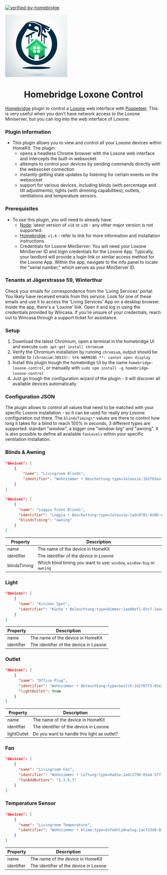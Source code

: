 [![verified-by-homebridge](https://badgen.net/badge/homebridge/verified/purple)](https://github.com/homebridge/homebridge/wiki/Verified-Plugins)

<p align="center" style="display: flex;">
    <img src="assets/logo.png" height="200">
</p>
<span align="center">

# Homebridge Loxone Control

</span>

[Homebridge](https://github.com/homebridge/homebridge) plugin to control a [Loxone](https://www.loxone.com) web interface with [Puppeteer](https://pptr.dev/). This is very useful when you don't have network access to the Loxone Miniserver, but you can log into the web interface of Loxone:

### Plugin Information

- This plugin allows you to view and control all your Loxone devices within HomeKit. The plugin:
  - opens a headless Chrome browser with the Loxone web interface and intercepts the built-in websocket
  - attempts to control your devices by sending commands directly with the websocket connection
  - instantly getting state updates by listening for certain events on the websocket
  - support for various devices, including blinds (with percentage and tilt adjustments), lights (with dimming capabilities), outlets, ventilations and temperature sensors.

### Prerequisites

- To use this plugin, you will need to already have:
  - [Node](https://nodejs.org): latest version of `v18` or `v20` - any other major version is not supported.
  - [Homebridge](https://homebridge.io): `v1.6` - refer to link for more information and installation instructions.
  - Credentials for Loxone MiniServer: You will need your Loxone MiniServer ID and login credentials for the Loxone App. Typically, your landlord will provide a login link or similar access method for the Loxone App. Within the app, navigate to the info panel to locate the "serial number," which serves as your MiniServer ID.

### Tenants at Jägerstrasse 59, Winterthur

Check your emails for correspondence from the 'Living Services' portal. You likely have received emails from this service. Look for one of these emails and use it to access the 'Living Services' App on a desktop browser. Inside the app, there's a 'Loxone' link. Open it and log in using the credentials provided by Wincasa. If you're unsure of your credentials, reach out to Wincasa through a support ticket for assistance.

### Setup

1. Download the latest Chromium, open a terminal in the homebridge UI and execute `sudo apt-get install chromium`
2. Verify the Chromium installation by running `chromium`, output should be similar to `(chromium:30533): Gtk-WARNING **: cannot open display`
3. Install this plugin trough the homebrdige UI by the name `homebridge-loxone-control`, or manually with `sudo npm install -g homebridge-loxone-control`
4. Just go trough the configuration wizard of the plugin - it will discover all available devices automatically

### Configuration JSON

The plugin allows to control all values that need to be matched with your specific Loxone installation - so it can be used for really _any_ Loxone configuration out there. The `blindsTiming\*` values are there to control how long it takes for a blind to reach 100% in seconds, 3 different types are supported: standart "window", a bigger one "window-big" and "awning". It is also possible to define all available `fanLevels` within your specific ventilation installation.

### Blinds & Awning

```json
"devices": [
    {
        "name": "Livingroom Blinds",
        "identifier": "Wohnzimmer • Beschattung:type=Jalousie:1b2f65ea-0188-97df-ffff3270fa7dbe12"
    }
]
```

```json
"devices": [
    {
      "name": "Loggia Front Blinds",
      "identifier": "Loggia • Beschattung:type=Jalousie:1adc0782-020b-0acb-ffff61be6a4d6391",
      "blindsTiming": "awning"
    }
]
```

| Property     | Description                                                            |
| ------------ | ---------------------------------------------------------------------- |
| name         | The name of the device in HomeKit                                      |
| identifier   | The identifier of the device in Loxone                                 |
| blindsTiming | Which blind timing you want to use: `window`, `window-big` or `awning` |

### Light

```json
"devices": [
    {
      "name": "Kitchen Spot",
      "identifier": "Küche • Beleuchtung:type=Dimmer:1ae00af1-03c7-2aac-ffff4fded8e6fa73"
    }
]
```

| Property   | Description                            |
| ---------- | -------------------------------------- |
| name       | The name of the device in HomeKit      |
| identifier | The identifier of the device in Loxone |

### Outlet

```json
"devices": [
    {
      "name": "Office Plug",
      "identifier": "Wohnzimmer • Beleuchtung:type=Switch:1b2f67f3-01e2-210d-ffff62863f934c70",
      "lightOutlet": true
    }
]
```

| Property    | Description                                 |
| ----------- | ------------------------------------------- |
| name        | The name of the device in HomeKit           |
| identifier  | The identifier of the device in Loxone      |
| lightOutlet | Do you want to handle this light as outlet? |

### Fan

```json
"devices": [
    {
      "name": "Livingroom Fan",
      "identifier": "Wohnzimmer • Lüftung:type=Radio:1adc2790-03a4-5f71-ffff549825251d7a",
      "fanAddButtons": "2,3,6,7"
    }
]
```

### Temperature Sensor

```json
"devices": [
    {
      "name": "Livingroom Temperature",
      "identifier": "Wohnzimmer • Klima:type=InfoOnlyAnalog:1acf23d8-03df-100d-ffff549825251d7a"
    }
]
```

| Property   | Description                            |
| ---------- | -------------------------------------- |
| name       | The name of the device in HomeKit      |
| identifier | The identifier of the device in Loxone |
